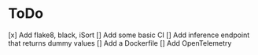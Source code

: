 
# ToDo 
[x] Add flake8, black, iSort 
[] Add some basic CI 
[] Add inference endpoint that returns dummy values 
[] Add a Dockerfile 
[] Add OpenTelemetry 